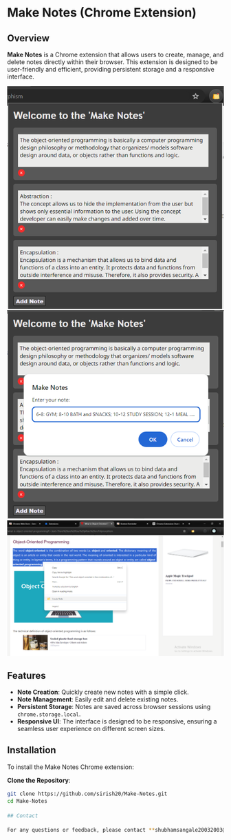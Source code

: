 # Make Notes (Chrome Extension)

## Overview

**Make Notes** is a Chrome extension that allows users to create, manage, and delete notes directly within their browser. This extension is designed to be user-friendly and efficient, providing persistent storage and a responsive interface.

![Screenshot of Make Notes](images/Screenshot2.png)
![Screenshot of Make Notes](images/Screenshot3.png)
![Screenshot of Make Notes](images/Screenshot1.png)

## Features

- **Note Creation**: Quickly create new notes with a simple click.
- **Note Management**: Easily edit and delete existing notes.
- **Persistent Storage**: Notes are saved across browser sessions using `chrome.storage.local`.
- **Responsive UI**: The interface is designed to be responsive, ensuring a seamless user experience on different screen sizes.

## Installation

To install the Make Notes Chrome extension:

**Clone the Repository**:
   ```sh
   git clone https://github.com/sirish20/Make-Notes.git
   cd Make-Notes

## Contact

For any questions or feedback, please contact **shubhamsangale20032003@gmail.com**

